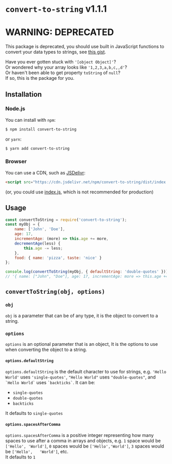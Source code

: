 # `convert-to-string` v1.1.1

# WARNING: DEPRECATED
This package is deprecated, you should use built in JavaScript functions to convert your data types to strings, see [this gist](https://gist.github.com/jsmon/2cbee6ff427624743d05d71b23118705).

Have you ever gotten stuck with `'[object Object]'`?  
Or wondered why your array looks like `'1,2,3,a,b,c,,d'`?  
Or haven't been able to get property `toString` of `null`?  
If so, this is the package for you.
## Installation
### Node.js
You can install with `npm`:
```sh
$ npm install convert-to-string
```
or `yarn`:
```sh
$ yarn add convert-to-string
```
### Browser
You can use a CDN, such as [JSDelivr](https://jsdelivr.com):
```html
<script src="https://cdn.jsdelivr.net/npm/convert-to-string/dist/index.min.js"></script>
```
(or, you could use [index.js](https://cdn.jsdelivr.net/npm/convert-to-string/dist/index.js), which is not recommended for production)
## Usage
```js
const convertToString = require('convert-to-string');
const myObj = {
    name: ['John', 'Doe'],
    age: 17,
    incrementAge: (more) => this.age += more,
    decrementAge(less) {
        this.age -= less;
    },
    food: { name: 'pizza', taste: 'nice' }
};

console.log(convertToString(myObj, { defaultString: 'double-quotes' }));
// '{ name: ["John", "Doe"], age: 17, incrementAge: more => this.age += more, decrementAge: decrementAge(less) {\n    this.age -= less;\n    }, food: { name: "pizza", taste: "nice" } }'
```
## `convertToString(obj, options)`
### `obj`
`obj` is a parameter that can be of any type, it is the object to convert to a string.
### `options`
`options` is an optional parameter that is an object, It is the options to use when converting the object to a string.
#### `options.defaultString`
`options.defaultString` is the default character to use for strings, e.g. `'Hello World'` uses `'single-quotes'`, `"Hello World"` uses `"double-quotes"`, and `` `Hello World` `` uses `` `backticks` ``. It can be:
* `single-quotes`
* `double-quotes`
* `backticks`

It defaults to `single-quotes`
#### `options.spacesAfterComma`
`options.spacesAfterComma` is a positive integer representing how many spaces to use after a comma in arrays and objects, e.g. `1` space would be `['Hello', 'World']`, `0` spaces would be `['Hello','World']`, `3` spaces would be `['Hello',   'World']`, etc.  
It defaults to `1`

